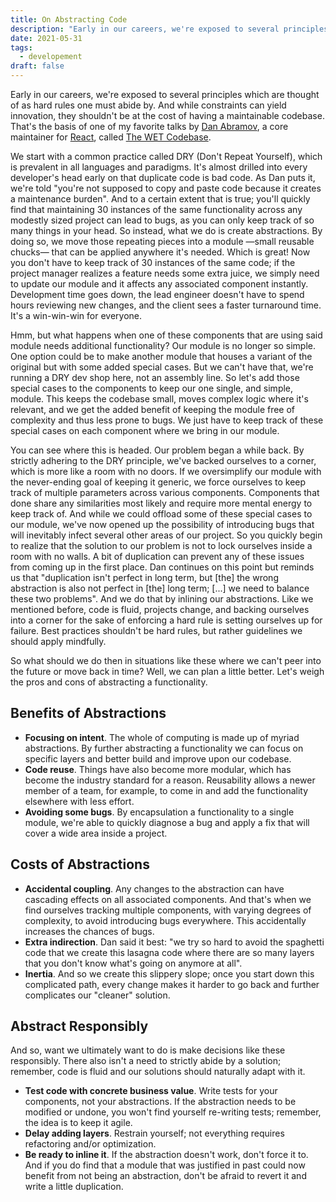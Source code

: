 ```yaml
---
title: On Abstracting Code
description: "Early in our careers, we're exposed to several principles which are thought of as hard rules one must abide by. And while constraints can yield innovation, they shouldn't be at the cost of having a maintainable codebase."
date: 2021-05-31
tags:
  - developement
draft: false
---
```


Early in our careers, we're exposed to several principles which are thought of as hard rules one must abide by. And while constraints can yield innovation, they shouldn't be at the cost of having a maintainable codebase. That's the basis of one of my favorite talks by [Dan Abramov](https://overreacted.io), a core maintainer for [React](https://reactjs.org), called [The WET Codebase](https://www.deconstructconf.com/2019/dan-abramov-the-wet-codebase).

We start with a common practice called DRY (Don't Repeat Yourself), which is prevalent in all languages and paradigms. It's almost drilled into every developer's head early on that duplicate code is bad code. As Dan puts it, we're told "you're not supposed to copy and paste code because it creates a maintenance burden". And to a certain extent that is true; you'll quickly find that maintaining 30 instances of the same functionality across any modestly sized project can lead to bugs, as you can only keep track of so many things in your head. So instead, what we do is create abstractions. By doing so, we move those repeating pieces into a module —small reusable chucks— that can be applied anywhere it's needed. Which is great! Now you don't have to keep track of 30 instances of the same code; if the project manager realizes a feature needs some extra juice, we simply need to update our module and it affects any associated component instantly. Development time goes down, the lead engineer doesn't have to spend hours reviewing new changes, and the client sees a faster turnaround time. It's a win-win-win for everyone.

Hmm, but what happens when one of these components that are using said module needs additional functionality? Our module is no longer so simple. One option could be to make another module that houses a variant of the original but with some added special cases. But we can't have that, we're running a DRY dev shop here, not an assembly line. So let's add those special cases to the components to keep our one single, and simple, module. This keeps the codebase small, moves complex logic where it's relevant, and we get the added benefit of keeping the module free of complexity and thus less prone to bugs. We just have to keep track of these special cases on each component where we bring in our module.

You can see where this is headed. Our problem began a while back. By strictly adhering to the DRY principle, we've backed ourselves to a corner, which is more like a room with no doors. If we oversimplify our module with the never-ending goal of keeping it generic, we force ourselves to keep track of multiple parameters across various components. Components that done share any similarities most likely and require more mental energy to keep track of. And while we could offload some of these special cases to our module, we've now opened up the possibility of introducing bugs that will inevitably infect several other areas of our project. So you quickly begin to realize that the solution to our problem is not to lock ourselves inside a room with no walls. A bit of duplication can prevent any of these issues from coming up in the first place. Dan continues on this point but reminds us that "duplication isn't perfect in long term, but [the] the wrong abstraction is also not perfect in [the] long term; [...] we need to balance these two problems". And we do that by inlining our abstractions. Like we mentioned before, code is fluid, projects change, and backing ourselves into a corner for the sake of enforcing a hard rule is setting ourselves up for failure. Best practices shouldn't be hard rules, but rather guidelines we should apply mindfully.

So what should we do then in situations like these where we can't peer into the future or move back in time? Well, we can plan a little better. Let's weigh the pros and cons of abstracting a functionality.

## Benefits of Abstractions
- **Focusing on intent**. The whole of computing is made up of myriad abstractions. By further abstracting a functionality we can focus on specific layers and better build and improve upon our codebase.
- **Code reuse**. Things have also become more modular, which has become the industry standard for a reason. Reusability allows a newer member of a team, for example, to come in and add the functionality elsewhere with less effort.
- **Avoiding some bugs**.  By encapsulation a functionality to a single module, we're able to quickly diagnose a bug and apply a fix that will cover a wide area inside a project.

## Costs of Abstractions
- **Accidental coupling**. Any changes to the abstraction can have cascading effects on all associated components. And that's when we find ourselves tracking multiple components, with varying degrees of complexity, to avoid introducing bugs everywhere. This accidentally increases the chances of bugs.
- **Extra indirection**. Dan said it best: "we try so hard to avoid the spaghetti code that we create this lasagna code where there are so many layers that you don't know what's going on anymore at all".
- **Inertia**. And so we create this slippery slope; once you start down this complicated path, every change makes it harder to go back and further complicates our "cleaner" solution.

## Abstract Responsibly
And so, want we ultimately want to do is make decisions like these responsibly. There also isn't a need to strictly abide by a solution; remember, code is fluid and our solutions should naturally adapt with it.

- **Test code with concrete business value**. Write tests for your components, not your abstractions. If the abstraction needs to be modified or undone, you won't find yourself re-writing tests; remember, the idea is to keep it agile.
- **Delay adding layers**. Restrain yourself; not everything requires refactoring and/or optimization.
- **Be ready to inline it**. If the abstraction doesn't work, don't force it to. And if you do find that a module that was justified in past could now benefit from not being an abstraction, don't be afraid to revert it and write a little duplication.